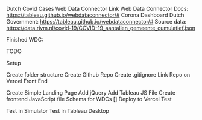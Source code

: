 Dutch Covid Cases Web Data Connector
Link Web Data Connector Docs: https://tableau.github.io/webdataconnector/# Corona Dashboard Dutch Government: https://tableau.github.io/webdataconnector/# Source data: https://data.rivm.nl/covid-19/COVID-19_aantallen_gemeente_cumulatief.json

Finished WDC: 

TODO

Setup

 Create folder structure
 Create Github Repo
 Create .gitignore
 Link Repo on Vercel
Front End

 Create Simple Landing Page
 Add jQuery
 Add Tableau JS File
 Create frontend JavaScript file
 Schema for WDCs
[] Deploy to Vercel
Test

 Test in Simulator
 Test in Tableau Desktop